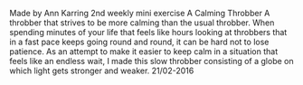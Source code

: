 Made by Ann Karring
2nd weekly mini exercise
A Calming Throbber
A throbber that strives to be more calming than the usual throbber. When spending minutes of your life 
that feels like hours looking at throbbers that in a fast pace keeps going round and round, it can be 
hard not to lose patience. As an attempt to make it easier to keep calm in a situation that feels like an 
endless wait, I made this slow throbber consisting of a globe on which light gets stronger and weaker.
21/02-2016
